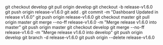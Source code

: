 git checkout develop
git pull origin develop
git checkout -b release-v1.6.0
git push origin release-v1.6.0
git add .
git commit -m "Dashboard Updated in release v1.6.0"
git push origin release-v1.6.0
git checkout master
git pull origin master
git merge --no-ff release-v1.6.0 -m "Merge release v1.6.0 into master"
git push origin master
git checkout develop
git merge --no-ff release-v1.6.0 -m "Merge release v1.6.0 into develop"
git push origin develop
git branch -d release-v1.6.0
git push origin --delete release-v1.6.0
